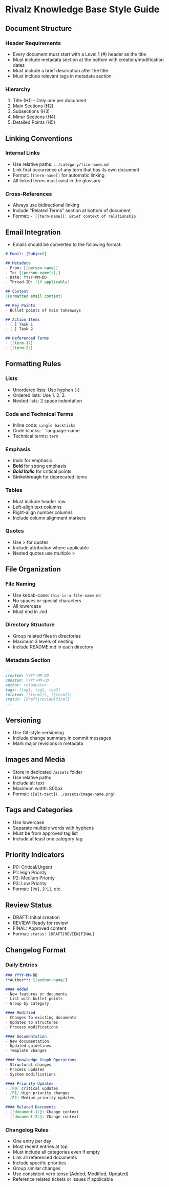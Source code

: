 # Rivalz Knowledge Base Style Guide

## Document Structure

### Header Requirements
- Every document must start with a Level 1 (#) header as the title
- Must include metadata section at the bottom with creation/modification dates
- Must include a brief description after the title
- Must include relevant tags in metadata section

### Hierarchy
1. Title (H1) - Only one per document
2. Main Sections (H2)
3. Subsections (H3)
4. Minor Sections (H4)
5. Detailed Points (H5)

## Linking Conventions

### Internal Links
- Use relative paths: `../category/file-name.md`
- Link first occurrence of any term that has its own document
- Format: `[[term-name]]` for automatic linking
- All linked terms must exist in the glossary

### Cross-References
- Always use bidirectional linking
- Include "Related Terms" section at bottom of document
- Format: `- [[term-name]]: Brief context of relationship`

## Email Integration
- Emails should be converted to the following format:
```md
# Email: [Subject]

## Metadata
- From: [[person-name]]
- To: [[person-name(s)]]
- Date: YYYY-MM-DD
- Thread-ID: [if applicable]

## Content
[Formatted email content]

## Key Points
- Bullet points of main takeaways

## Action Items
- [ ] Task 1
- [ ] Task 2

## Referenced Terms
- [[term-1]]
- [[term-2]]
```

## Formatting Rules

### Lists
- Unordered lists: Use hyphen (-)
- Ordered lists: Use 1. 2. 3.
- Nested lists: 2 space indentation

### Code and Technical Terms
- Inline code: `single backticks`
- Code blocks: ```language-name
- Technical terms: `term`

### Emphasis
- *Italic* for emphasis
- **Bold** for strong emphasis
- ***Bold Italic*** for critical points
- ~~Strikethrough~~ for deprecated items

### Tables
- Must include header row
- Left-align text columns
- Right-align number columns
- Include column alignment markers

### Quotes
- Use > for quotes
- Include attribution where applicable
- Nested quotes use multiple >

## File Organization

### File Naming
- Use kebab-case: `this-is-a-file-name.md`
- No spaces or special characters
- All lowercase
- Must end in .md

### Directory Structure
- Group related files in directories
- Maximum 3 levels of nesting
- Include README.md in each directory

### Metadata Section
```md
---
created: YYYY-MM-DD
updated: YYYY-MM-DD
author: rolodexter
tags: [tag1, tag2, tag3]
related: [[term1]], [[term2]]
status: [draft|review|final]
---
```

## Versioning
- Use Git-style versioning
- Include change summary in commit messages
- Mark major revisions in metadata

## Images and Media
- Store in dedicated `/assets` folder
- Use relative paths
- Include alt text
- Maximum width: 800px
- Format: `![alt-text](../assets/image-name.png)`

## Tags and Categories
- Use lowercase
- Separate multiple words with hyphens
- Must be from approved tag list
- Include at least one category tag

## Priority Indicators
- P0: Critical/Urgent
- P1: High Priority
- P2: Medium Priority
- P3: Low Priority
- Format: `[P0]`, `[P1]`, etc.

## Review Status
- DRAFT: Initial creation
- REVIEW: Ready for review
- FINAL: Approved content
- Format: `status: [DRAFT|REVIEW|FINAL]`

## Changelog Format

### Daily Entries
```md
### YYYY-MM-DD
**Author**: [[author-name]]

#### Added
- New features or documents
- List with bullet points
- Group by category

#### Modified
- Changes to existing documents
- Updates to structures
- Process modifications

#### Documentation
- New documentation
- Updated guidelines
- Template changes

#### Knowledge Graph Operations
- Structural changes
- Process updates
- System modifications

#### Priority Updates
- [P0] Critical updates
- [P1] High priority changes
- [P2] Medium priority updates

#### Related Documents
- [[document-1]]: Change context
- [[document-2]]: Change context
```

### Changelog Rules
- One entry per day
- Most recent entries at top
- Must include all categories even if empty
- Link all referenced documents
- Include specific priorities
- Group similar changes
- Use consistent verb tense (Added, Modified, Updated)
- Reference related tickets or issues if applicable